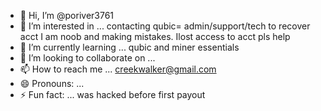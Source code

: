 - 👋 Hi, I’m @poriver3761
- 👀 I’m interested in ... contacting qubic= admin/support/tech to recover acct I am noob and making mistakes. Ilost access to acct pls help
- 🌱 I’m currently learning ... qubic and miner essentials 
- 💞️ I’m looking to collaborate on ...
- 📫 How to reach me ... creekwalker@gmail.com
- 😄 Pronouns: ... 
- ⚡ Fun fact: ... was hacked before first payout

<!---
poriver3761/poriver3761 is a ✨ special ✨ repository because its `README.md` (this file) appears on your GitHub profile.
You can click the Preview link to take a look at your changes.
--->
